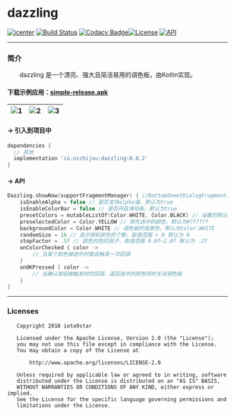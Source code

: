 # dazzling
[![jcenter](https://api.bintray.com/packages/iota9star/nichijou/dazzling/images/download.svg)](https://bintray.com/iota9star/nichijou/dazzling/_latestVersion) [![Build Status](https://travis-ci.org/iota9star/dazzling-android-kt.svg?branch=master)](https://travis-ci.org/iota9star/dazzling-android-kt) [![Codacy Badge](https://api.codacy.com/project/badge/Grade/8a916e4e09e04bea8bc7a3b439e673ed)](https://www.codacy.com/app/iota9star/dazzling-android-kt?utm_source=github.com&amp;utm_medium=referral&amp;utm_content=iota9star/dazzling-android-kt&amp;utm_campaign=Badge_Grade)[![License](https://img.shields.io/hexpm/l/plug.svg)](https://www.apache.org/licenses/LICENSE-2.0.html) [![API](https://img.shields.io/badge/API-16%2B-green.svg?style=flat)](https://android-arsenal.com/api?level=16)

----
### 简介
&emsp;&emsp;dazzling 是一个漂亮、强大且简洁易用的调色板，由Kotlin实现。
#### 下载示例应用：[simple-release.apk](https://github.com/iota9star/dazzling-android-kt/raw/master/simple/release/simple-release.apk "simple-release.apk")
| ![1](https://github.com/iota9star/dazzling-android-kt/blob/master/simple/release/1.png "1") | ![2](https://github.com/iota9star/dazzling-android-kt/blob/master/simple/release/2.png "2") | ![3](https://github.com/iota9star/dazzling-android-kt/blob/master/simple/release/3.png "3") |
| :------: | :------: | :------: |
#### -> 引入到项目中
``` gradle
dependencies {
  // 其他
  implementation 'io.nichijou:dazzling:0.0.2'
}
```
#### -> API
``` kotlin
Dazzling.showNow(supportFragmentManager) { //BottomSheetDialogFragment对应的三个show方法
    isEnableAlpha = false // 是否支持alpha值，默认为true
    isEnableColorBar = false // 是否开启滑动条，默认为true
    presetColors = mutableListOf(Color.WHITE, Color.BLACK) // 设置的默认颜色，默认显示随机色
    preselectedColor = Color.YELLOW // 预先选中的颜色，默认为#7f7f7f
    backgroundColor = Color.WHITE // 调色板的背景色，默认为Color.WHITE
    randomSize = 16 // 显示随机颜色的个数，取值范围 > 0 默认为 8
    stepFactor = .5f // 颜色的色阶因子，取值范围 0.0f~2.0f 默认为 .2f
    onColorChecked { color ->
        // 当某个颜色被选中时就会触发一次回调
    }
    onOKPressed { color ->
        // 当确认按钮被触发时的回调，返回选中的颜色同时关闭调色板
    }
}
```

----
### Licenses
``` plain
   Copyright 2018 iota9star

   Licensed under the Apache License, Version 2.0 (the "License");
   you may not use this file except in compliance with the License.
   You may obtain a copy of the License at

       http://www.apache.org/licenses/LICENSE-2.0

   Unless required by applicable law or agreed to in writing, software
   distributed under the License is distributed on an "AS IS" BASIS,
   WITHOUT WARRANTIES OR CONDITIONS OF ANY KIND, either express or implied.
   See the License for the specific language governing permissions and
   limitations under the License.
```